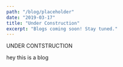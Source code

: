 ```yaml
---
path: "/blog/placeholder"
date: "2019-03-17"
title: "Under Construction"
excerpt: "Blogs coming soon! Stay tuned."
---
```


UNDER CONTSTRUCTION

hey this is a blog